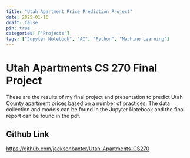 ```yaml
---
title: "Utah Apartment Price Prediction Project"
date: 2025-01-16
draft: false
pin: true
categories: ["Projects"]
tags: ["Jupyter Notebook", "AI", "Python", "Machine Learning"]
---
```


# Utah Apartments CS 270 Final Project
These are the results of my final project and presentation to predict Utah County apartment prices based on a number of practices. The data collection and models can be found in the Jupyter Notebook and the final report can be found in the pdf.
## Github Link
https://github.com/jacksonbaxter/Utah-Apartments-CS270
